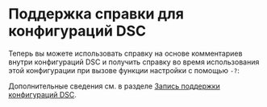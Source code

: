# Поддержка справки для конфигураций DSC

Теперь вы можете использовать справку на основе комментариев внутри конфигураций DSC и получить справку во время использования этой конфигурации при вызове функции настройки с помощью `-?`:  

Дополнительные сведения см. в разделе [Запись поддержки конфигураций DSC](../dsc/configHelp.md).

<!--HONumber=Jun16_HO4-->


